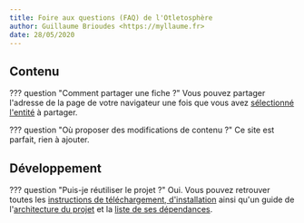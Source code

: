 ```yaml
---
title: Foire aux questions (FAQ) de l'Otletosphère
author: Guillaume Brioudes <https://myllaume.fr>
date: 28/05/2020
---
```


## Contenu

??? question "Comment partager une fiche ?"
	Vous pouvez partager l'adresse de la page de votre navigateur une fois que vous avez [sélectionné l'entité](./selection-entites.md#methodes) à partager.

??? question "Où proposer des modifications de contenu ?"
	Ce site est parfait, rien à ajouter.

## Développement

??? question "Puis-je réutiliser le projet ?"
	Oui. Vous pouvez retrouver toutes les [instructions de téléchargement, d'installation](../developpement/installation.md) ainsi qu'un guide de l'[architecture du projet](../developpement/architecture-code-source.md) et la [liste de ses dépendances](../developpement/bibliotheques.md).
